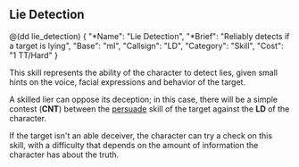 ## Lie Detection

@(dd lie_detection)
{ 
  "*Name": "Lie Detection",
  "*Brief": "Reliably detects if a target is lying",
  "Base": "mI",
  "Callsign": "LD",
  "Category": "Skill",
  "Cost": "1 TT/Hard"
}

This skill represents the ability of the character to detect lies, given
small hints on the voice, facial expressions and behavior of the target.

A skilled lier can oppose its deception; in this case, there will be a
simple contest (**CNT**) between the [persuade](#persuade) skill of the target
against the **LD** of the character. 

If the target isn't an able deceiver, the character can try
a check on this skill, with a difficulty that depends on the amount of
information the character has about the truth.
